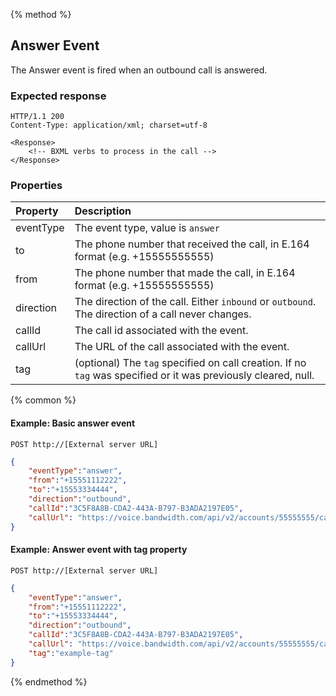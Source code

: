 {% method %}
## Answer Event

The Answer event is fired when an outbound call is answered.

### Expected response

```http
HTTP/1.1 200
Content-Type: application/xml; charset=utf-8

<Response>
    <!-- BXML verbs to process in the call -->
</Response>
```

### Properties
| Property  | Description                                                                                                                                                  |
|:----------|:-------------------------------------------------------------------------------------------------------------------------------------------------------------|
| eventType | The event type, value is `answer`                                                                                                                            |
| to        | The phone number that received the call, in E.164 format (e.g. +15555555555) |
| from      | The phone number that made the call, in E.164 format (e.g. +15555555555)     |
| direction | The direction of the call. Either `inbound` or `outbound`. The direction of a call never changes.                                                            |
| callId    | The call id associated with the event.
| callUrl   | The URL of the call associated with the event.                                                                                                                       |
| tag       | (optional) The `tag`  specified on call creation. If no `tag` was specified or it was previously cleared, null.                                                                                     |

{% common %}
#### Example: Basic answer event

```
POST http://[External server URL]
```

```json
{
	"eventType":"answer",
	"from":"+15551112222",
	"to":"+15553334444",
	"direction":"outbound",
	"callId":"3C5F8A8B-CDA2-443A-B797-B3ADA2197E05",
	"callUrl": "https://voice.bandwidth.com/api/v2/accounts/55555555/calls/3C5F8A8B-CDA2-443A-B797-B3ADA2197E05"
}
```

#### Example: Answer event with tag property

```
POST http://[External server URL]
```
```json
{
	"eventType":"answer",
	"from":"+15551112222",
	"to":"+15553334444",
	"direction":"outbound",
	"callId":"3C5F8A8B-CDA2-443A-B797-B3ADA2197E05",
    "callUrl": "https://voice.bandwidth.com/api/v2/accounts/55555555/calls/3C5F8A8B-CDA2-443A-B797-B3ADA2197E05",
	"tag":"example-tag"
}
```

{% endmethod %}

